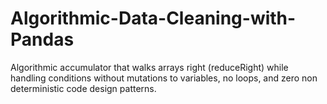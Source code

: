 # Algorithmic-Data-Cleaning-with-Pandas
Algorithmic accumulator that walks arrays right (reduceRight) while handling conditions without mutations to variables, no loops, and zero non deterministic code design patterns.
